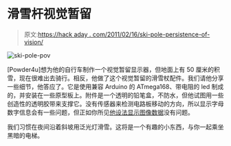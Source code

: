 # 滑雪杆视觉暂留

> 原文:[https://hack aday . com/2011/02/16/ski-pole-persistence-of-vision/](https://hackaday.com/2011/02/16/ski-pole-persistence-of-vision/)

![](../Images/7f56bc0373ac60fbe73398b5d21d394a.png "ski-pole-pov")

[Powder4u]想为他的自行车制作一个视觉暂留显示器，但地面上有 50 厘米的积雪，现在很难出去骑行。相反，他做了这个视觉暂留的滑雪杖配件。我们请他分享一些细节，他答应了。它是使用兼容 Arduino 的 ATmega168、带电阻的 led 制成的，并安装在一些原型板上。附件是一个透明的铅笔盒，不防水，但他试图用一些创造性的透明胶带来支撑它。没有传感器来检测电路板移动的方向，所以显示字母数字信息会有一些问题，但正如你所见[他设法显示图像数据](http://www.flickr.com/photos/powder4u/5447329069/)没有问题。

我们习惯在夜间沿着斜坡用泛光灯滑雪。这将是一个有趣的小东西，与你一起乘坐黑暗的电梯。